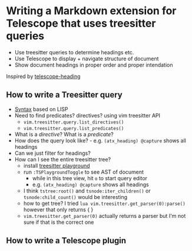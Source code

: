 # Writing a Markdown extension for Telescope that uses treesitter queries

- Use treesitter queries to determine headings etc.
- Use Telescope to display + navigate structure of document
- Show document headings in proper order and proper intendation

Inspired by [telescope-heading](https://github.com/crispgm/telescope-heading.nvim)

## How to write a Treesitter query

- [Syntax](https://tree-sitter.github.io/tree-sitter/using-parsers#query-syntax) based on LISP
- Need to find predicates? directives? using vim treesitter API
    - `vim.treesitter.query.list_directives()`
    - `vim.treesitter.query.list_predicates()`
- What is a *directive*? What is a *predicate*?
- How does the query look like?
        - e.g. `(atx_heading) @capture` shows all headings
- Can we just filter for headings?
- How can I see the entire treesitter tree?
    - install [treesitter playground](https://github.com/nvim-treesitter/playground)
    - run `:TSPlaygroundToggle` to see AST of document
        - while in this tree view, hit `o` to start query editor
        - e.g. `(atx_heading) @capture` shows all headings
    - I think `tstree:root()` and `tsnode:iter_children()` or `tsnode:child_count()` would be interesting
    - how to get tree? I tried `lua vim.treesitter.get_parser(0):parse()` however that only returns { <userdata1> }
    - `vim.treesitter.get_parser(0)` actually returns a parser but I'm not sure if that is the correct one
    

## How to write a Telescope plugin
